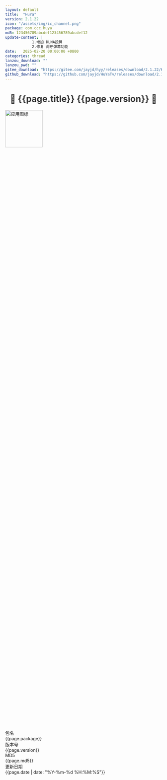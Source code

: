 ```yaml
---
layout: default
title:  "HuYa"
version: 2.1.22
icon: "/assets/img/ic_channel.png"
package: com.ccc.huya
md5: 123456789abcdef123456789abcdef12
update-content: |
            1.增加 DLNA投屏
            2.修复 虎牙弹幕功能
date:   2025-02-20 00:00:00 +0800
categories: thread
lanzou_download: ""
lanzou_pwd: ""
gitee_download: "https://gitee.com/jayjd/hyy/releases/download/2.1.22/HuYa-2.1.22-20250220.apk"
github_download: "https://github.com/jayjd/HuYaTv/releases/download/2.1.22/HuYa-2.1.22-20250220.apk"
---
```

 <style>
    h1 {
      color: #333;
      text-align: center;
    }

    h2 {
      color: #555;
    }

    h3 {
      color: #777;
    }

    p {
      line-height: 1.6;
    }
  </style>
<h1>🌟 {{page.title}}&nbsp;{{page.version}} 🌟</h1>
<div class="info-section">
    <!-- 图标信息 -->
    <div class="info-row">
        <img src="{{page.icon}}" alt="应用图标" width="120" height="120">
        <div style="display: flex; flex-direction: column; justify-content: center; height: 100%;">
            <!-- 包名信息 -->
            <div class="info-row-label">
                <div class="info-label">包名</div>
                <div>{{page.package}}</div>
            </div>
            <!-- 版本号信息 -->
            <div class="info-row-label">
                <div class="info-label">版本号</div>
                <div>{{page.version}}</div>
            </div>
            <!-- MD5 信息 -->
            <div class="info-row-label">
                <div class="info-label">MD5</div>
                <div>{{page.md5}}</div>
            </div>
            <!-- 更新日期信息 -->
            <div class="info-row-label">
                <div class="info-label">更新日期</div>
                <div>{{page.date | date: "%Y-%m-%d %H:%M:%S"}}</div>
            </div>
        </div>
    </div>
</div>
<div class="info-section">
    <h2>重要声明</h2>
    <p>目前，6.0 以下的版本基本已无明显 BUG，我们仅保证该版本能够正常播放。</p>
    <p>由于这些版本过于久远，缺乏真实的测试环境，后续新增功能将仅针对 6.0 以上的设备进行适配。</p>
</div>
<div class="info-section">
    <h2>更新内容</h2>
      {% assign contents = page.update-content | newline_to_br | split: "<br />" %}
    {% for content in contents %}
        {% if content != "" %}
            <p>{{ content }}</p>
        {% endif %}
    {% endfor %}
</div>
<div class="info-section">
    <h2>下载地址</h2>
    <div class="info-row-posts">
              {% if page.lanzou_download != "" %}
              <div style="display: inline-flex; flex-direction: column; align-items: center; vertical-align: middle;">
            <a href="{{page.lanzou_download}}" class="download-button" style="margin-top: 34px;">
            <div style="width: 34px; height: 34px; overflow: hidden;">
            <img src="https://pc.woozooo.com/img/logo3.gif" alt="lanzou" style="width: 200%; height: 150%;object-fit: cover; object-position: 9%;padding-top:8px"/></div>&nbsp;&nbsp;蓝奏下载
            </a>
               <div style="font-size: 16px; color: #666; margin-top: 6px; cursor: pointer; padding: 4px 8px; border-radius: 4px; transition: background-color 0.2s;" 
                 onmouseover="this.style.backgroundColor='#f0f0f0'" 
                 onmouseout="this.style.backgroundColor='transparent'" 
                 onclick="copyPassword('{{page.lanzou_pwd}}')">密码：<span style="color: #007bff; font-weight: bold;">{{page.lanzou_pwd}}</span></div></div>
            &nbsp;
            {% endif %}
            {% if page.gitee_download != "" %}
            <a href="{{page.gitee_download}}" class="download-button">
                {{site.gitee-svg}}&nbsp;&nbsp;Gitee下载
            </a>
            &nbsp;
            {% endif %}
            {% if page.github_download != "" %}
            <a href="{{page.github_download}}" class="download-button">
                {{site.github-svg}}&nbsp;&nbsp;GitHub下载
            </a>
            {% endif %}
        </div>
</div>
